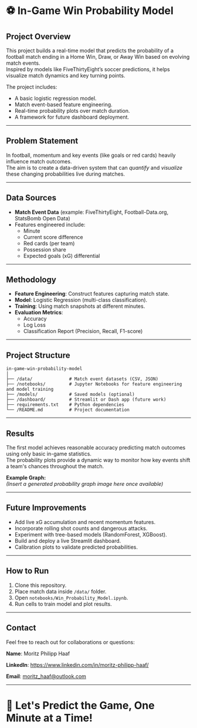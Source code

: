 # ⚽ In-Game Win Probability Model

## Project Overview
This project builds a real-time model that predicts the probability of a football match ending in a Home Win, Draw, or Away Win based on evolving match events.  
Inspired by models like FiveThirtyEight’s soccer predictions, it helps visualize match dynamics and key turning points.

The project includes:
- A basic logistic regression model.
- Match event-based feature engineering.
- Real-time probability plots over match duration.
- A framework for future dashboard deployment.

---

## Problem Statement
In football, momentum and key events (like goals or red cards) heavily influence match outcomes.  
The aim is to create a data-driven system that can *quantify* and *visualize* these changing probabilities live during matches.

---

## Data Sources
- **Match Event Data** (example: FiveThirtyEight, Football-Data.org, StatsBomb Open Data)
- Features engineered include:
  - Minute
  - Current score difference
  - Red cards (per team)
  - Possession share
  - Expected goals (xG) differential

---

## Methodology
- **Feature Engineering**: Construct features capturing match state.
- **Model**: Logistic Regression (multi-class classification).
- **Training**: Using match snapshots at different minutes.
- **Evaluation Metrics**:
  - Accuracy
  - Log Loss
  - Classification Report (Precision, Recall, F1-score)

---

## Project Structure

```
in-game-win-probability-model
│
├── /data/              # Match event datasets (CSV, JSON) 
├── /notebooks/         # Jupyter Notebooks for feature engineering and model training 
├── /models/            # Saved models (optional) 
├── /dashboard/         # Streamlit or Dash app (future work) 
├── requirements.txt    # Python dependencies
└── /README.md          # Project documentation
```
---

## Results
The first model achieves reasonable accuracy predicting match outcomes using only basic in-game statistics.  
The probability plots provide a dynamic way to monitor how key events shift a team's chances throughout the match.

**Example Graph:**  
*(Insert a generated probability graph image here once available)*

---

## Future Improvements
- Add live xG accumulation and recent momentum features.
- Incorporate rolling shot counts and dangerous attacks.
- Experiment with tree-based models (RandomForest, XGBoost).
- Build and deploy a live Streamlit dashboard.
- Calibration plots to validate predicted probabilities.

---

## How to Run
1. Clone this repository.
2. Place match data inside `/data/` folder.
3. Open `notebooks/Win_Probability_Model.ipynb`.
4. Run cells to train model and plot results.

---

## Contact
Feel free to reach out for collaborations or questions:

**Name**: Moritz Philipp Haaf

**LinkedIn**: https://www.linkedin.com/in/moritz-philipp-haaf/

**Email**: moritz_haaf@outlook.com

---

# 🚀 Let's Predict the Game, One Minute at a Time!

